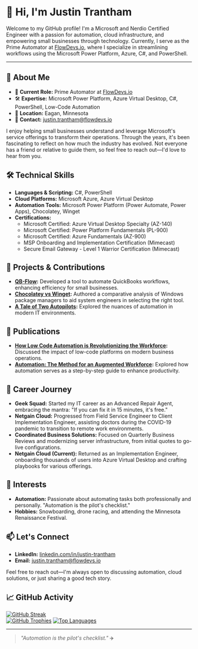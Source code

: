 # 👋 Hi, I'm Justin Trantham

Welcome to my GitHub profile! I'm a Microsoft and Nerdio Certified Engineer with a passion for automation, cloud infrastructure, and empowering small businesses through technology. Currently, I serve as the Prime Automator at [FlowDevs.io](https://flowdevs.io), where I specialize in streamlining workflows using the Microsoft Power Platform, Azure, C#, and PowerShell.

---

## 🧠 About Me

- 💼 **Current Role:** Prime Automator at [FlowDevs.io](https://flowdevs.io/team/justin-trantham)
- 🛠️ **Expertise:** Microsoft Power Platform, Azure Virtual Desktop, C#, PowerShell, Low-Code Automation
- 📍 **Location:** Eagan, Minnesota
- 📧 **Contact:** [justin.trantham@flowdevs.io](mailto:justin.trantham@flowdevs.io)

I enjoy helping small businesses understand and leverage Microsoft's service offerings to transform their operations. Through the years, it's been fascinating to reflect on how much the industry has evolved. Not everyone has a friend or relative to guide them, so feel free to reach out—I'd love to hear from you.

## 🛠️ Technical Skills

- **Languages & Scripting:** C#, PowerShell
- **Cloud Platforms:** Microsoft Azure, Azure Virtual Desktop
- **Automation Tools:** Microsoft Power Platform (Power Automate, Power Apps), Chocolatey, Winget
- **Certifications:**
  - Microsoft Certified: Azure Virtual Desktop Specialty (AZ-140)
  - Microsoft Certified: Power Platform Fundamentals (PL-900)
  - Microsoft Certified: Azure Fundamentals (AZ-900)
  - MSP Onboarding and Implementation Certification (Mimecast)
  - Secure Email Gateway - Level 1 Warrior Certification (Mimecast)

## 🧰 Projects & Contributions

- **[QB-Flow](https://flowdevs.io/qb-flow):** Developed a tool to automate QuickBooks workflows, enhancing efficiency for small businesses.
- **[Chocolatey vs Winget](https://flowdevs.io/blog/chocolatey-vs-winget):** Authored a comparative analysis of Windows package managers to aid system engineers in selecting the right tool.
- **[A Tale of Two Autopilots](https://flowdevs.io/blog/a-tale-of-two-autopilots):** Explored the nuances of automation in modern IT environments.

## 📝 Publications

- **[How Low Code Automation is Revolutionizing the Workforce](https://www.linkedin.com/pulse/how-low-code-automation-revolutionizing-workforce-justin-trantham):** Discussed the impact of low-code platforms on modern business operations.
- **[Automation: The Method for an Augmented Workforce](https://www.linkedin.com/pulse/automation-method-more-productive-workforce-justin-trantham):** Explored how automation serves as a step-by-step guide to enhance productivity.

## 🧳 Career Journey

- **Geek Squad:** Started my IT career as an Advanced Repair Agent, embracing the mantra: "If you can fix it in 15 minutes, it's free."
- **Netgain Cloud:** Progressed from Field Service Engineer to Client Implementation Engineer, assisting doctors during the COVID-19 pandemic to transition to remote work environments.
- **Coordinated Business Solutions:** Focused on Quarterly Business Reviews and modernizing server infrastructure, from initial quotes to go-live configurations.
- **Netgain Cloud (Current):** Returned as an Implementation Engineer, onboarding thousands of users into Azure Virtual Desktop and crafting playbooks for various offerings.

## 🎯 Interests

- **Automation:** Passionate about automating tasks both professionally and personally. "Automation is the pilot's checklist."
- **Hobbies:** Snowboarding, drone racing, and attending the Minnesota Renaissance Festival.

## 📫 Let's Connect

- **LinkedIn:** [linkedin.com/in/justin-trantham](https://www.linkedin.com/in/justin-trantham)
- **Email:** [justin.trantham@flowdevs.io](mailto:justin.trantham@flowdevs.io)

Feel free to reach out—I'm always open to discussing automation, cloud solutions, or just sharing a good tech story.

## 📈 GitHub Activity

[![GitHub Streak](https://streak-stats.demolab.com?user=CakeRepository&theme=dark&date_format=M%20j%5B%2C%20Y%5D)](https://git.io/streak-stats)  
[![GitHub Trophies](https://github-profile-trophy.vercel.app/?username=CakeRepository&theme=darkhub&no-frame=true&column=4)](https://github.com/ryo-ma/github-profile-trophy)
[![Top Languages](https://github-readme-stats.vercel.app/api/top-langs/?username=CakeRepository&layout=compact&theme=dark)](https://github.com/anuraghazra/github-readme-stats)

---

> _"Automation is the pilot's checklist."_ ✈️  
